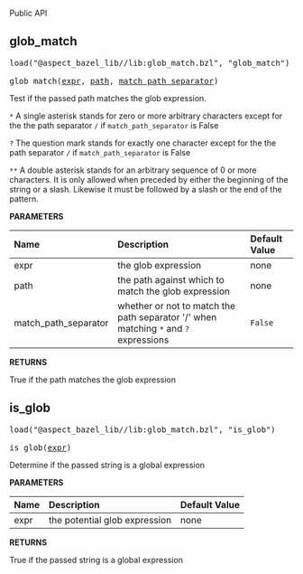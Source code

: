 <!-- Generated with Stardoc: http://skydoc.bazel.build -->

Public API

<a id="glob_match"></a>

## glob_match

<pre>
load("@aspect_bazel_lib//lib:glob_match.bzl", "glob_match")

glob_match(<a href="#glob_match-expr">expr</a>, <a href="#glob_match-path">path</a>, <a href="#glob_match-match_path_separator">match_path_separator</a>)
</pre>

Test if the passed path matches the glob expression.

`*` A single asterisk stands for zero or more arbitrary characters except for the the path separator `/` if `match_path_separator` is False

`?` The question mark stands for exactly one character except for the the path separator `/` if `match_path_separator` is False

`**` A double asterisk stands for an arbitrary sequence of 0 or more characters. It is only allowed when preceded by either the beginning of the string or a slash. Likewise it must be followed by a slash or the end of the pattern.


**PARAMETERS**


| Name  | Description | Default Value |
| :------------- | :------------- | :------------- |
| <a id="glob_match-expr"></a>expr |  the glob expression   |  none |
| <a id="glob_match-path"></a>path |  the path against which to match the glob expression   |  none |
| <a id="glob_match-match_path_separator"></a>match_path_separator |  whether or not to match the path separator '/' when matching `*` and `?` expressions   |  `False` |

**RETURNS**

True if the path matches the glob expression


<a id="is_glob"></a>

## is_glob

<pre>
load("@aspect_bazel_lib//lib:glob_match.bzl", "is_glob")

is_glob(<a href="#is_glob-expr">expr</a>)
</pre>

Determine if the passed string is a global expression

**PARAMETERS**


| Name  | Description | Default Value |
| :------------- | :------------- | :------------- |
| <a id="is_glob-expr"></a>expr |  the potential glob expression   |  none |

**RETURNS**

True if the passed string is a global expression


